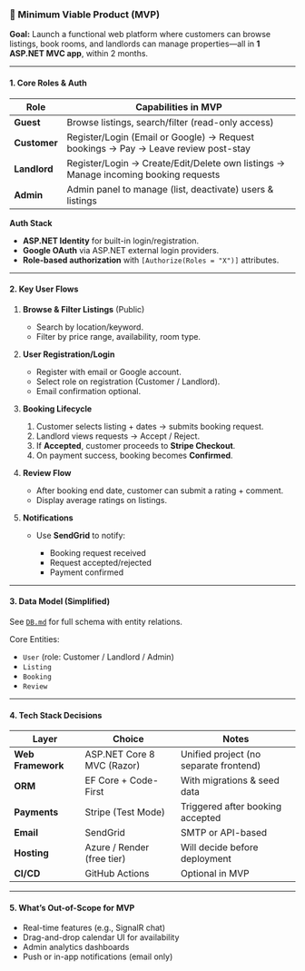 ### 📌 Minimum Viable Product (MVP)

**Goal:** Launch a functional web platform where customers can browse listings, book rooms, and landlords can manage properties—all in **1 ASP.NET MVC app**, within 2 months.

---

#### 1. Core Roles & Auth

| Role         | Capabilities in MVP                                                                 |
| ------------ | ----------------------------------------------------------------------------------- |
| **Guest**    | Browse listings, search/filter (read-only access)                                   |
| **Customer** | Register/Login (Email or Google) → Request bookings → Pay → Leave review post-stay  |
| **Landlord** | Register/Login → Create/Edit/Delete own listings → Manage incoming booking requests |
| **Admin**    | Admin panel to manage (list, deactivate) users & listings                           |

**Auth Stack**

* **ASP.NET Identity** for built-in login/registration.
* **Google OAuth** via ASP.NET external login providers.
* **Role-based authorization** with `[Authorize(Roles = "X")]` attributes.

---

#### 2. Key User Flows

1. **Browse & Filter Listings** (Public)

   * Search by location/keyword.
   * Filter by price range, availability, room type.

2. **User Registration/Login**

   * Register with email or Google account.
   * Select role on registration (Customer / Landlord).
   * Email confirmation optional.

3. **Booking Lifecycle**

   1. Customer selects listing + dates → submits booking request.
   2. Landlord views requests → Accept / Reject.
   3. If **Accepted**, customer proceeds to **Stripe Checkout**.
   4. On payment success, booking becomes **Confirmed**.

4. **Review Flow**

   * After booking end date, customer can submit a rating + comment.
   * Display average ratings on listings.

5. **Notifications**

   * Use **SendGrid** to notify:

     * Booking request received
     * Request accepted/rejected
     * Payment confirmed

---

#### 3. Data Model (Simplified)

See [`DB.md`](DB.md) for full schema with entity relations.

Core Entities:

* `User` (role: Customer / Landlord / Admin)
* `Listing`
* `Booking`
* `Review`

---

#### 4. Tech Stack Decisions

| Layer             | Choice                     | Notes                                  |
| ----------------- | -------------------------- | -------------------------------------- |
| **Web Framework** | ASP.NET Core 8 MVC (Razor) | Unified project (no separate frontend) |
| **ORM**           | EF Core + Code-First       | With migrations & seed data            |
| **Payments**      | Stripe (Test Mode)         | Triggered after booking accepted       |
| **Email**         | SendGrid                   | SMTP or API-based                      |
| **Hosting**       | Azure / Render (free tier) | Will decide before deployment          |
| **CI/CD**         | GitHub Actions             | Optional in MVP                        |

---

#### 5. What’s **Out-of-Scope** for MVP

* Real-time features (e.g., SignalR chat)
* Drag-and-drop calendar UI for availability
* Admin analytics dashboards
* Push or in-app notifications (email only)


